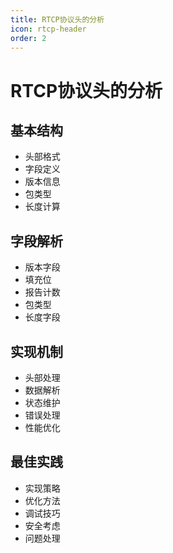 ```yaml
---
title: RTCP协议头的分析
icon: rtcp-header
order: 2
---
```


# RTCP协议头的分析

## 基本结构
- 头部格式
- 字段定义
- 版本信息
- 包类型
- 长度计算

## 字段解析
- 版本字段
- 填充位
- 报告计数
- 包类型
- 长度字段

## 实现机制
- 头部处理
- 数据解析
- 状态维护
- 错误处理
- 性能优化

## 最佳实践
- 实现策略
- 优化方法
- 调试技巧
- 安全考虑
- 问题处理
